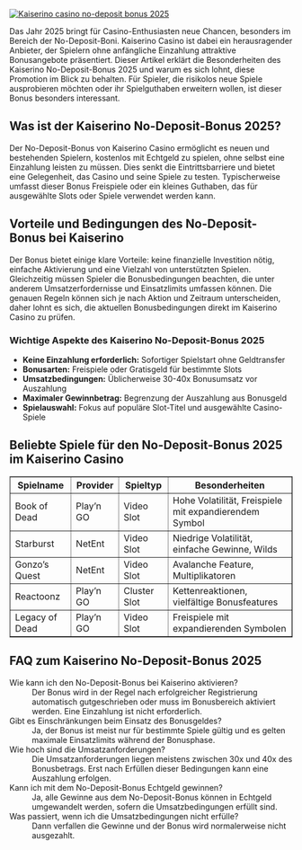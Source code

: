 [![Kaiserino casino no-deposit bonus 2025](https://123-caf.pages.dev/gitsignup.png)](https://vrmoo.ru/Bt82HjjY)

<div>     <p>Das Jahr 2025 bringt für Casino-Enthusiasten neue Chancen, besonders im Bereich der No-Deposit-Boni. Kaiserino Casino ist dabei ein herausragender Anbieter, der Spielern ohne anfängliche Einzahlung attraktive Bonusangebote präsentiert. Dieser Artikel erklärt die Besonderheiten des Kaiserino No-Deposit-Bonus 2025 und warum es sich lohnt, diese Promotion im Blick zu behalten. Für Spieler, die risikolos neue Spiele ausprobieren möchten oder ihr Spielguthaben erweitern wollen, ist dieser Bonus besonders interessant.</p>        <h2>Was ist der Kaiserino No-Deposit-Bonus 2025?</h2>     <p>Der No-Deposit-Bonus von Kaiserino Casino ermöglicht es neuen und bestehenden Spielern, kostenlos mit Echtgeld zu spielen, ohne selbst eine Einzahlung leisten zu müssen. Dies senkt die Eintrittsbarriere und bietet eine Gelegenheit, das Casino und seine Spiele zu testen. Typischerweise umfasst dieser Bonus Freispiele oder ein kleines Guthaben, das für ausgewählte Slots oder Spiele verwendet werden kann.</p>        <h2>Vorteile und Bedingungen des No-Deposit-Bonus bei Kaiserino</h2>     <p>Der Bonus bietet einige klare Vorteile: keine finanzielle Investition nötig, einfache Aktivierung und eine Vielzahl von unterstützten Spielen. Gleichzeitig müssen Spieler die Bonusbedingungen beachten, die unter anderem Umsatzerfordernisse und Einsatzlimits umfassen können. Die genauen Regeln können sich je nach Aktion und Zeitraum unterscheiden, daher lohnt es sich, die aktuellen Bonusbedingungen direkt im Kaiserino Casino zu prüfen.</p>        <h3>Wichtige Aspekte des Kaiserino No-Deposit-Bonus 2025</h3>     <ul>       <li><strong>Keine Einzahlung erforderlich:</strong> Sofortiger Spielstart ohne Geldtransfer</li>       <li><strong>Bonusarten:</strong> Freispiele oder Gratisgeld für bestimmte Slots</li>       <li><strong>Umsatzbedingungen:</strong> Üblicherweise 30-40x Bonusumsatz vor Auszahlung</li>       <li><strong>Maximaler Gewinnbetrag:</strong> Begrenzung der Auszahlung aus Bonusgeld</li>       <li><strong>Spielauswahl:</strong> Fokus auf populäre Slot-Titel und ausgewählte Casino-Spiele</li>     </ul>        <h2>Beliebte Spiele für den No-Deposit-Bonus 2025 im Kaiserino Casino</h2>     <table border="1" cellspacing="0" cellpadding="5">       <thead>         <tr>           <th>Spielname</th>           <th>Provider</th>           <th>Spieltyp</th>           <th>Besonderheiten</th>         </tr>       </thead>       <tbody>         <tr>           <td>Book of Dead</td>           <td>Play’n GO</td>           <td>Video Slot</td>           <td>Hohe Volatilität, Freispiele mit expandierendem Symbol</td>         </tr>         <tr>           <td>Starburst</td>           <td>NetEnt</td>           <td>Video Slot</td>           <td>Niedrige Volatilität, einfache Gewinne, Wilds</td>         </tr>         <tr>           <td>Gonzo’s Quest</td>           <td>NetEnt</td>           <td>Video Slot</td>           <td>Avalanche Feature, Multiplikatoren</td>         </tr>         <tr>           <td>Reactoonz</td>           <td>Play’n GO</td>           <td>Cluster Slot</td>           <td>Kettenreaktionen, vielfältige Bonusfeatures</td>         </tr>         <tr>           <td>Legacy of Dead</td>           <td>Play’n GO</td>           <td>Video Slot</td>           <td>Freispiele mit expandierenden Symbolen</td>         </tr>       </tbody>     </table>        <h2>FAQ zum Kaiserino No-Deposit-Bonus 2025</h2>     <dl>       <dt>Wie kann ich den No-Deposit-Bonus bei Kaiserino aktivieren?</dt>       <dd>Der Bonus wird in der Regel nach erfolgreicher Registrierung automatisch gutgeschrieben oder muss im Bonusbereich aktiviert werden. Eine Einzahlung ist nicht erforderlich.</dd>          <dt>Gibt es Einschränkungen beim Einsatz des Bonusgeldes?</dt>       <dd>Ja, der Bonus ist meist nur für bestimmte Spiele gültig und es gelten maximale Einsatzlimits während der Bonusphase.</dd>          <dt>Wie hoch sind die Umsatzanforderungen?</dt>       <dd>Die Umsatzanforderungen liegen meistens zwischen 30x und 40x des Bonusbetrags. Erst nach Erfüllen dieser Bedingungen kann eine Auszahlung erfolgen.</dd>          <dt>Kann ich mit dem No-Deposit-Bonus Echtgeld gewinnen?</dt>       <dd>Ja, alle Gewinne aus dem No-Deposit-Bonus können in Echtgeld umgewandelt werden, sofern die Umsatzbedingungen erfüllt sind.</dd>          <dt>Was passiert, wenn ich die Umsatzbedingungen nicht erfülle?</dt>       <dd>Dann verfallen die Gewinne und der Bonus wird normalerweise nicht ausgezahlt.</dd>     </dl>   </div>